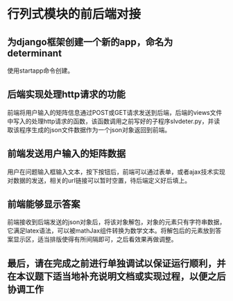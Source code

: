 # 行列式模块的前后端对接

## 为django框架创建一个新的app，命名为determinant

使用startapp命令创建。

## 后端实现处理http请求的功能

前端将用户输入的矩阵信息通过POST或GET请求发送到后端，后端的views文件中写入的处理http请求的函数，该函数调用之前写好的子程序slvdeter.py，并读取该程序生成的json文件数据作为一个json对象返回到前端。

## 前端发送用户输入的矩阵数据

用户在问题输入框输入文本，按下按钮后，前端可以通过表单，或者ajax技术实现对数据的发送，相关的url链接可以暂时空置，待后端定义好后填上。

## 前端能够显示答案

前端接收到后端发送的json对象后，将该对象解包，对象的元素只有字符串数据，它满足latex语法，可以被mathJax组件转换为数学文本。将解包后的元素放到答案显示区，适当排版使得有所间隔即可，之后看效果再做调整。

## 最后，请在完成之前进行单独调试以保证运行顺利，并在本议题下适当地补充说明文档或实现过程，以便之后协调工作